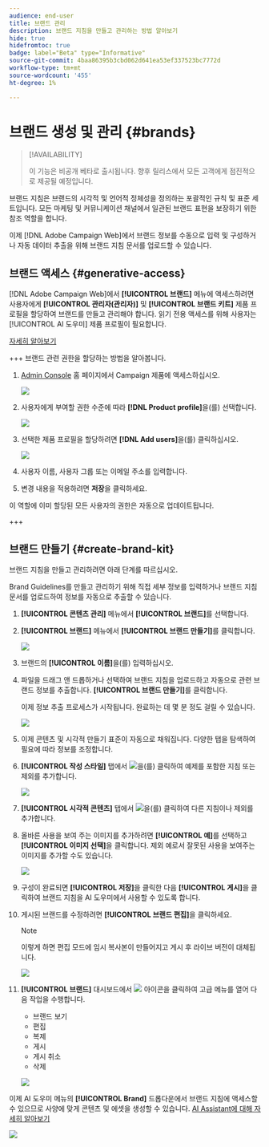 ```yaml
---
audience: end-user
title: 브랜드 관리
description: 브랜드 지침을 만들고 관리하는 방법 알아보기
hide: true
hidefromtoc: true
badge: label="Beta" type="Informative"
source-git-commit: 4baa86395b3cbd062d641ea53ef337523bc7772d
workflow-type: tm+mt
source-wordcount: '455'
ht-degree: 1%

---
```


# 브랜드 생성 및 관리 {#brands}

>[!AVAILABILITY]
>
>이 기능은 비공개 베타로 출시됩니다. 향후 릴리스에서 모든 고객에게 점진적으로 제공될 예정입니다.

브랜드 지침은 브랜드의 시각적 및 언어적 정체성을 정의하는 포괄적인 규칙 및 표준 세트입니다. 모든 마케팅 및 커뮤니케이션 채널에서 일관된 브랜드 표현을 보장하기 위한 참조 역할을 합니다.

이제 [!DNL Adobe Campaign Web]에서 브랜드 정보를 수동으로 입력 및 구성하거나 자동 데이터 추출을 위해 브랜드 지침 문서를 업로드할 수 있습니다.

## 브랜드 액세스 {#generative-access}

[!DNL Adobe Campaign Web]에서 **[!UICONTROL 브랜드]** 메뉴에 액세스하려면 사용자에게 **[!UICONTROL 관리자(관리자)]** 및 **[!UICONTROL 브랜드 키트]** 제품 프로필을 할당하여 브랜드를 만들고 관리해야 합니다. 읽기 전용 액세스를 위해 사용자는 [!UICONTROL AI 도우미] 제품 프로필이 필요합니다.

[자세히 알아보기](https://experienceleague.adobe.com/en/docs/campaign/campaign-v8/admin/permissions/manage-permissions)

+++  브랜드 관련 권한을 할당하는 방법을 알아봅니다.

1. [Admin Console](https://adminconsole.adobe.com/enterprise) 홈 페이지에서 Campaign 제품에 액세스하십시오.

   ![](assets/brands_admin_1.png)

1. 사용자에게 부여할 권한 수준에 따라 **[!DNL Product profile]**&#x200B;을(를) 선택합니다.

   ![](assets/brands_admin_2.png)

1. 선택한 제품 프로필을 할당하려면 **[!DNL Add users]**&#x200B;을(를) 클릭하십시오.

   ![](assets/brands_admin_3.png)

1. 사용자 이름, 사용자 그룹 또는 이메일 주소를 입력합니다.

1. 변경 내용을 적용하려면 **저장**&#x200B;을 클릭하세요.

이 역할에 이미 할당된 모든 사용자의 권한은 자동으로 업데이트됩니다.

+++

## 브랜드 만들기 {#create-brand-kit}

브랜드 지침을 만들고 관리하려면 아래 단계를 따르십시오.

Brand Guidelines를 만들고 관리하기 위해 직접 세부 정보를 입력하거나 브랜드 지침 문서를 업로드하여 정보를 자동으로 추출할 수 있습니다.


1. **[!UICONTROL 콘텐츠 관리]** 메뉴에서 **[!UICONTROL 브랜드]**&#x200B;를 선택합니다.

1. **[!UICONTROL 브랜드]** 메뉴에서 **[!UICONTROL 브랜드 만들기]**&#x200B;를 클릭합니다.

   ![](assets/brands_1.png)

1. 브랜드의 **[!UICONTROL 이름]**&#x200B;을(를) 입력하십시오.

1. 파일을 드래그 앤 드롭하거나 선택하여 브랜드 지침을 업로드하고 자동으로 관련 브랜드 정보를 추출합니다. **[!UICONTROL 브랜드 만들기]**&#x200B;를 클릭합니다.

   이제 정보 추출 프로세스가 시작됩니다. 완료하는 데 몇 분 정도 걸릴 수 있습니다.

   ![](assets/brands_7.png)

1. 이제 콘텐츠 및 시각적 만들기 표준이 자동으로 채워집니다. 다양한 탭을 탐색하여 필요에 따라 정보를 조정합니다.

1. **[!UICONTROL 작성 스타일]** 탭에서 ![](assets/do-not-localize/Smock_Add_18_N.svg)을(를) 클릭하여 예제를 포함한 지침 또는 제외를 추가합니다.

   ![](assets/brands_2.png)

1. **[!UICONTROL 시각적 콘텐츠]** 탭에서 ![](assets/do-not-localize/Smock_Add_18_N.svg)을(를) 클릭하여 다른 지침이나 제외를 추가합니다.

1. 올바른 사용을 보여 주는 이미지를 추가하려면 **[!UICONTROL 예]**&#x200B;를 선택하고 **[!UICONTROL 이미지 선택]**&#x200B;을 클릭합니다. 제외 예로서 잘못된 사용을 보여주는 이미지를 추가할 수도 있습니다.

   ![](assets/brands_3.png)

1. 구성이 완료되면 **[!UICONTROL 저장]**&#x200B;을 클릭한 다음 **[!UICONTROL 게시]**&#x200B;을 클릭하여 브랜드 지침을 AI 도우미에서 사용할 수 있도록 합니다.

1. 게시된 브랜드를 수정하려면 **[!UICONTROL 브랜드 편집]**&#x200B;을 클릭하세요.

   >[!NOTE]
   >
   >이렇게 하면 편집 모드에 임시 복사본이 만들어지고 게시 후 라이브 버전이 대체됩니다.

   ![](assets/brands_4.png)

1. **[!UICONTROL 브랜드]** 대시보드에서 ![](assets/do-not-localize/Smock_More_18_N.svg) 아이콘을 클릭하여 고급 메뉴를 열어 다음 작업을 수행합니다.

   * 브랜드 보기
   * 편집
   * 복제
   * 게시
   * 게시 취소
   * 삭제

   ![](assets/brands_5.png)

이제 AI 도우미 메뉴의 **[!UICONTROL Brand]** 드롭다운에서 브랜드 지침에 액세스할 수 있으므로 사양에 맞게 콘텐츠 및 에셋을 생성할 수 있습니다. [AI Assistant에 대해 자세히 알아보기](../email/generative-gs.md)

![](assets/brands_6.png)
